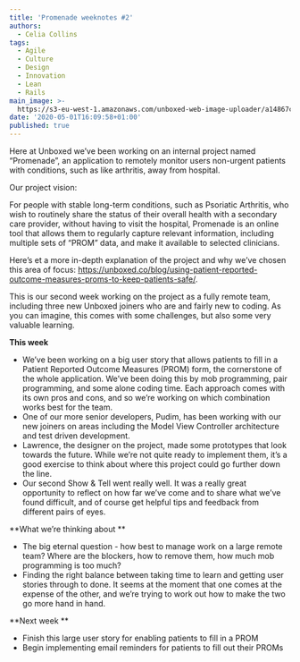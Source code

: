 ```yaml
---
title: 'Promenade weeknotes #2'
authors:
  - Celia Collins
tags:
  - Agile
  - Culture
  - Design
  - Innovation
  - Lean
  - Rails
main_image: >-
  https://s3-eu-west-1.amazonaws.com/unboxed-web-image-uploader/a14867cda666fbf0d97d9120313fc3cd.png
date: '2020-05-01T16:09:58+01:00'
published: true
---
```

Here at Unboxed we’ve been working on an internal project named “Promenade”, an application to remotely monitor users non-urgent patients with conditions, such as like arthritis, away from hospital. 

Our project vision:

For people with stable long-term conditions, such as Psoriatic Arthritis, who wish to routinely share the status of their overall health with a secondary care provider, without having to visit the hospital, Promenade is an online tool that allows them to regularly capture relevant information, including multiple sets of “PROM” data, and make it available to selected clinicians.

Here’s et a more in-depth explanation of the project and why we’ve chosen this area of focus: <https://unboxed.co/blog/using-patient-reported-outcome-measures-proms-to-keep-patients-safe/>. 

This is our second week working on the project as a fully remote team, including three new Unboxed joiners who are and fairly new to coding. As you can imagine, this comes with some challenges, but also some very valuable learning. 

**This week**

* We’ve been working on a big user story that allows patients to fill in a Patient Reported Outcome Measures (PROM) form, the cornerstone of the whole application. We’ve been doing this by mob programming, pair programming, and some alone coding time. Each approach comes with its own pros and cons, and so we’re working on which combination works best for the team. 
* One of our more senior developers, Pudim, has been working with our new joiners on areas including the Model View Controller architecture and test driven development.
* Lawrence, the designer on the project, made some prototypes that look towards the future. While we’re not quite ready to implement them, it’s a good exercise to think about where this project could go further down the line. 
* Our second Show & Tell went really well. It was a really great opportunity to reflect on how far we’ve come and to share what we’ve found difficult, and of course get helpful tips and feedback from different pairs of eyes.

**What we’re thinking about **

* The big eternal question - how best to manage work on a large remote team? Where are the blockers, how to remove them, how much mob programming is too much? 
* Finding the right balance between taking time to learn and getting user stories through to done.  It seems at the moment that one comes at the expense of the other, and we’re trying to work out how to make the two go more hand in hand. 

**Next week **

* Finish this large user story for enabling patients to fill in a PROM
* Begin implementing email reminders for patients to fill out their PROMs
